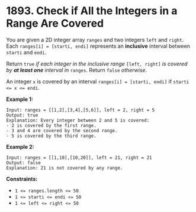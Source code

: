 # 1893. Check if All the Integers in a Range Are Covered

You are given a 2D integer array `ranges` and two integers `left` and `right`. Each `ranges[i] = [starti, endi]` represents an **inclusive** interval between `starti` and `endi`.

Return `true` *if each integer in the inclusive range* `[left, right]` *is covered by **at least one** interval in* `ranges`. Return `false` *otherwise*.

An integer `x` is covered by an interval `ranges[i] = [starti, endi]` if `starti <= x <= endi`.

 

**Example 1:**

```
Input: ranges = [[1,2],[3,4],[5,6]], left = 2, right = 5
Output: true
Explanation: Every integer between 2 and 5 is covered:
- 2 is covered by the first range.
- 3 and 4 are covered by the second range.
- 5 is covered by the third range.
```

**Example 2:**

```
Input: ranges = [[1,10],[10,20]], left = 21, right = 21
Output: false
Explanation: 21 is not covered by any range.
```

 

**Constraints:**

- `1 <= ranges.length <= 50`
- `1 <= starti <= endi <= 50`
- `1 <= left <= right <= 50`

